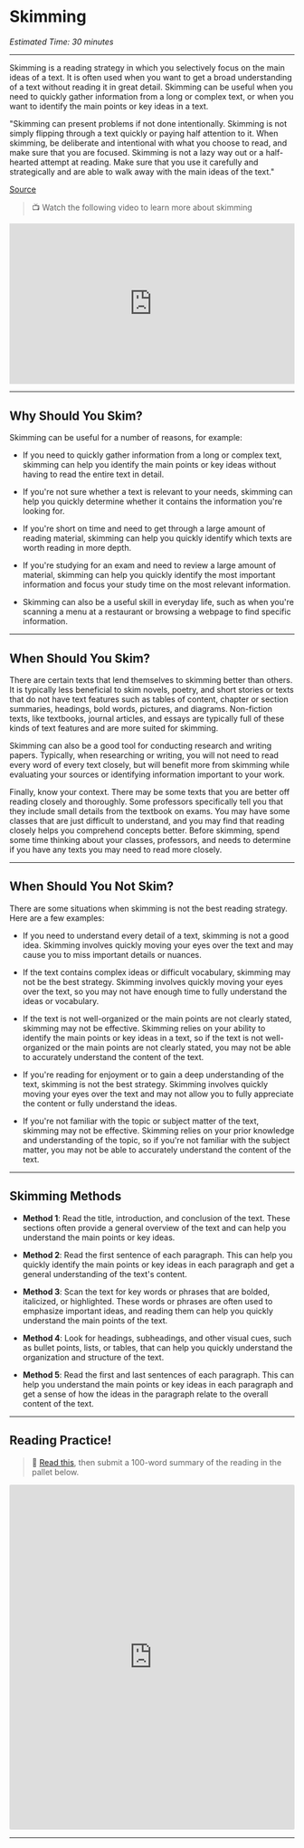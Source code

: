 # Skimming
*Estimated Time: 30 minutes*

---

Skimming is a reading strategy in which you selectively focus on the main ideas of a text. It is often used when you want to get a broad understanding of a text without reading it in great detail. Skimming can be useful when you need to quickly gather information from a long or complex text, or when you want to identify the main points or key ideas in a text.

<aside>
  
"Skimming can present problems if not done intentionally. Skimming is not simply flipping through a text quickly or paying half attention to it. When skimming, be deliberate and intentional with what you choose to read, and make sure that you are focused. Skimming is not a lazy way out or a half-hearted attempt at reading. Make sure that you use it carefully and strategically and are able to walk away with the main ideas of the text."
  
[Source](https://learningcenter.unc.edu/tips-and-tools/skimming/)

</aside>

> 📺 Watch the following video to learn more about skimming

<div style="position: relative; padding-bottom: 56.25%; height: 0;"><iframe src="https://www.youtube.com/embed/u5-EIeXskOs" title="YouTube video player" frameborder="0" allow="accelerometer; autoplay; clipboard-write; encrypted-media; gyroscope; picture-in-picture" allowfullscreen style="position: absolute; top: 0; left: 0; width: 100%; height: 100%;"></iframe></div>

---

## Why Should You Skim?

Skimming can be useful for a number of reasons, for example:

- If you need to quickly gather information from a long or complex text, skimming can help you identify the main points or key ideas without having to read the entire text in detail.

- If you're not sure whether a text is relevant to your needs, skimming can help you quickly determine whether it contains the information you're looking for.

- If you're short on time and need to get through a large amount of reading material, skimming can help you quickly identify which texts are worth reading in more depth.

- If you're studying for an exam and need to review a large amount of material, skimming can help you quickly identify the most important information and focus your study time on the most relevant information.

- Skimming can also be a useful skill in everyday life, such as when you're scanning a menu at a restaurant or browsing a webpage to find specific information.

---

## When Should You Skim?

There are certain texts that lend themselves to skimming better than others. It is typically less beneficial to skim novels, poetry, and short stories or texts that do not have text features such as tables of content, chapter or section summaries, headings, bold words, pictures, and diagrams. Non-fiction texts, like textbooks, journal articles, and essays are typically full of these kinds of text features and are more suited for skimming.

Skimming can also be a good tool for conducting research and writing papers. Typically, when researching or writing, you will not need to read every word of every text closely, but will benefit more from skimming while evaluating your sources or identifying information important to your work.

Finally, know your context. There may be some texts that you are better off reading closely and thoroughly. Some professors specifically tell you that they include small details from the textbook on exams. You may have some classes that are just difficult to understand, and you may find that reading closely helps you comprehend concepts better. Before skimming, spend some time thinking about your classes, professors, and needs to determine if you have any texts you may need to read more closely.

---

## When Should You **Not** Skim?

There are some situations when skimming is not the best reading strategy. Here are a few examples:

- If you need to understand every detail of a text, skimming is not a good idea. Skimming involves quickly moving your eyes over the text and may cause you to miss important details or nuances.

- If the text contains complex ideas or difficult vocabulary, skimming may not be the best strategy. Skimming involves quickly moving your eyes over the text, so you may not have enough time to fully understand the ideas or vocabulary.

- If the text is not well-organized or the main points are not clearly stated, skimming may not be effective. Skimming relies on your ability to identify the main points or key ideas in a text, so if the text is not well-organized or the main points are not clearly stated, you may not be able to accurately understand the content of the text.

- If you're reading for enjoyment or to gain a deep understanding of the text, skimming is not the best strategy. Skimming involves quickly moving your eyes over the text and may not allow you to fully appreciate the content or fully understand the ideas.

- If you're not familiar with the topic or subject matter of the text, skimming may not be effective. Skimming relies on your prior knowledge and understanding of the topic, so if you're not familiar with the subject matter, you may not be able to accurately understand the content of the text.

---

## Skimming Methods

- **Method 1**: Read the title, introduction, and conclusion of the text. These sections often provide a general overview of the text and can help you understand the main points or key ideas.

- **Method 2**: Read the first sentence of each paragraph. This can help you quickly identify the main points or key ideas in each paragraph and get a general understanding of the text's content.

- **Method 3**: Scan the text for key words or phrases that are bolded, italicized, or highlighted. These words or phrases are often used to emphasize important ideas, and reading them can help you quickly understand the main points of the text.

- **Method 4**: Look for headings, subheadings, and other visual cues, such as bullet points, lists, or tables, that can help you quickly understand the organization and structure of the text.

- **Method 5**: Read the first and last sentences of each paragraph. This can help you understand the main points or key ideas in each paragraph and get a sense of how the ideas in the paragraph relate to the overall content of the text.

---

## Reading Practice!

> 📖 [Read this](https://openai.com/blog/dall-e/), then submit a 100-word summary of the reading in the pallet below.

<div style="border:1px solid rgba(0,0,0,0.1);border-radius:2px;box-sizing:border-box;overflow:hidden;position:relative;width:100%;background:#F4F4F4"><iframe src="https://padlet.com/curriculumpad/20wpz89nphlt81sf" frameborder="0" allow="camera;microphone;geolocation" style="width:100%;height:608px;display:block;padding:0;margin:0"></iframe></div>

---
